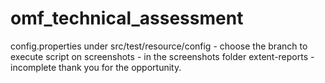# omf_technical_assessment
config.properties under src/test/resource/config - choose the branch to execute script on
screenshots - in the screenshots folder
extent-reports - incomplete
thank you for the opportunity.
